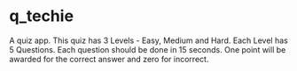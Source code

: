 # q_techie
A quiz app.
This quiz has 3 Levels -  Easy, Medium and Hard.
Each Level has 5 Questions.
Each question should be done in 15 seconds.
One point will be awarded for the correct answer and zero for incorrect.

